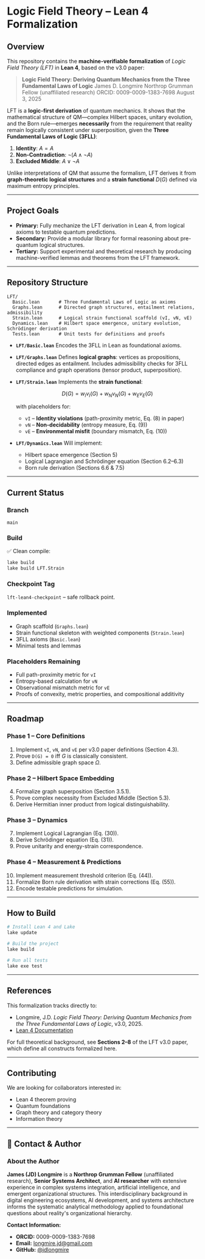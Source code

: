 # Logic Field Theory – Lean 4 Formalization

## Overview

This repository contains the **machine-verifiable formalization** of *Logic Field Theory (LFT)* in **Lean 4**, based on the v3.0 paper:

> **Logic Field Theory: Deriving Quantum Mechanics from the Three Fundamental Laws of Logic**
> James D. Longmire
> Northrop Grumman Fellow (unaffiliated research)
> ORCID: 0009-0009-1383-7698
> August 3, 2025

LFT is a **logic-first derivation** of quantum mechanics. It shows that the mathematical structure of QM—complex Hilbert spaces, unitary evolution, and the Born rule—emerges **necessarily** from the requirement that reality remain logically consistent under superposition, given the **Three Fundamental Laws of Logic (3FLL)**:

1. **Identity**: $A = A$
2. **Non-Contradiction**: $\neg (A \land \neg A)$
3. **Excluded Middle**: $A \lor \neg A$

Unlike interpretations of QM that assume the formalism, LFT derives it from **graph-theoretic logical structures** and a **strain functional** $D(G)$ defined via maximum entropy principles.

---

## Project Goals

* **Primary:** Fully mechanize the LFT derivation in Lean 4, from logical axioms to testable quantum predictions.
* **Secondary:** Provide a modular library for formal reasoning about pre-quantum logical structures.
* **Tertiary:** Support experimental and theoretical research by producing machine-verified lemmas and theorems from the LFT framework.

---

## Repository Structure

```
LFT/
  Basic.lean       # Three Fundamental Laws of Logic as axioms
  Graphs.lean      # Directed graph structures, entailment relations, admissibility
  Strain.lean      # Logical strain functional scaffold (vI, vN, vE)
  Dynamics.lean    # Hilbert space emergence, unitary evolution, Schrödinger derivation
  Tests.lean       # Unit tests for definitions and proofs
```

* **`LFT/Basic.lean`**
  Encodes the 3FLL in Lean as foundational axioms.

* **`LFT/Graphs.lean`**
  Defines **logical graphs**: vertices as propositions, directed edges as entailment. Includes admissibility checks for 3FLL compliance and graph operations (tensor product, superposition).

* **`LFT/Strain.lean`**
  Implements the **strain functional**:

  $$
  D(G) = w_I v_I(G) + w_N v_N(G) + w_E v_E(G)
  $$

  with placeholders for:

  * `vI` – **Identity violations** (path-proximity metric, Eq. (8) in paper)
  * `vN` – **Non-decidability** (entropy measure, Eq. (9))
  * `vE` – **Environmental misfit** (boundary mismatch, Eq. (10))

* **`LFT/Dynamics.lean`**
  Will implement:

  * Hilbert space emergence (Section 5)
  * Logical Lagrangian and Schrödinger equation (Section 6.2–6.3)
  * Born rule derivation (Sections 6.6 & 7.5)

---

## Current Status

### **Branch**

`main`

### **Build**

✅ Clean compile:

```bash
lake build
lake build LFT.Strain
```

### **Checkpoint Tag**

`lft-lean4-checkpoint` – safe rollback point.

### **Implemented**

* Graph scaffold (`Graphs.lean`)
* Strain functional skeleton with weighted components (`Strain.lean`)
* 3FLL axioms (`Basic.lean`)
* Minimal tests and lemmas

### **Placeholders Remaining**

* Full path-proximity metric for `vI`
* Entropy-based calculation for `vN`
* Observational mismatch metric for `vE`
* Proofs of convexity, metric properties, and compositional additivity

---

## Roadmap

### **Phase 1 – Core Definitions**

1. Implement `vI`, `vN`, and `vE` per v3.0 paper definitions (Section 4.3).
2. Prove `D(G) = 0` iff $G$ is classically consistent.
3. Define admissible graph space $\Omega$.

### **Phase 2 – Hilbert Space Embedding**

4. Formalize graph superposition (Section 3.5.1).
5. Prove complex necessity from Excluded Middle (Section 5.3).
6. Derive Hermitian inner product from logical distinguishability.

### **Phase 3 – Dynamics**

7. Implement Logical Lagrangian (Eq. (30)).
8. Derive Schrödinger equation (Eq. (31)).
9. Prove unitarity and energy-strain correspondence.

### **Phase 4 – Measurement & Predictions**

10. Implement measurement threshold criterion (Eq. (44)).
11. Formalize Born rule derivation with strain corrections (Eq. (55)).
12. Encode testable predictions for simulation.

---

## How to Build

```bash
# Install Lean 4 and Lake
lake update

# Build the project
lake build

# Run all tests
lake exe test
```

---

## References

This formalization tracks directly to:

* Longmire, J.D. *Logic Field Theory: Deriving Quantum Mechanics from the Three Fundamental Laws of Logic*, v3.0, 2025.
* [Lean 4 Documentation](https://lean-lang.org/lean4/doc/)

For full theoretical background, see **Sections 2–8** of the LFT v3.0 paper, which define all constructs formalized here.

---

## Contributing

We are looking for collaborators interested in:

* Lean 4 theorem proving
* Quantum foundations
* Graph theory and category theory
* Information theory

---

## 📧 Contact & Author

### About the Author

**James (JD) Longmire** is a **Northrop Grumman Fellow** (unaffiliated research), **Senior Systems Architect**, and **AI researcher** with extensive experience in complex systems integration, artificial intelligence, and emergent organizational structures.
This interdisciplinary background in digital engineering ecosystems, AI development, and systems architecture informs the systematic analytical methodology applied to foundational questions about reality's organizational hierarchy.

**Contact Information:**

* **ORCID:** 0009-0009-1383-7698
* **Email:** [longmire.jd@gmail.com](mailto:longmire.jd@gmail.com)
* **GitHub:** [@jdlongmire](https://github.com/jdlongmire)
